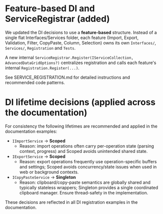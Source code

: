 # Feature-based DI and ServiceRegistrar (added)

We updated the DI decisions to use a **feature-based** structure. Instead of a single flat Interfaces/Services folder, each feature (Import, Export, Validation, Filter, CopyPaste, Column, Selection) owns its own `Interfaces/`, `Services/`, `Registration` and `Tests`.

A new internal `ServiceRegistrar.Register(IServiceCollection, AdvancedDataGridOptions?)` centralizes registration and calls each feature's internal `Registration.Register(...)`.

See SERVICE_REGISTRATION.md for detailed instructions and recommended code patterns.


# DI lifetime decisions (applied across the documentation)

For consistency the following lifetimes are recommended and applied in the documentation examples:

- `IImportService` -> **Scoped**
  - Reason: import operations often carry per-operation state (parsing context, progress) and Scoped avoids unintended shared state.
- `IExportService` -> **Scoped**
  - Reason: export operations frequently use operation-specific buffers and settings; Scoped avoids concurrency/state issues when used in web or background contexts.
- `ICopyPasteService` -> **Singleton**
  - Reason: clipboard/copy-paste semantics are globally shared and typically stateless wrappers; Singleton provides a single coordinated clipboard manager. Ensure thread-safety in the implementation.

These decisions are reflected in all DI registration examples in the documentation.
